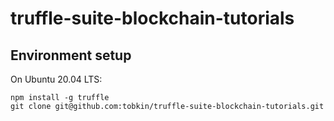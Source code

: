 # truffle-suite-blockchain-tutorials

## Environment setup
On Ubuntu 20.04 LTS:
```
npm install -g truffle
git clone git@github.com:tobkin/truffle-suite-blockchain-tutorials.git
```
